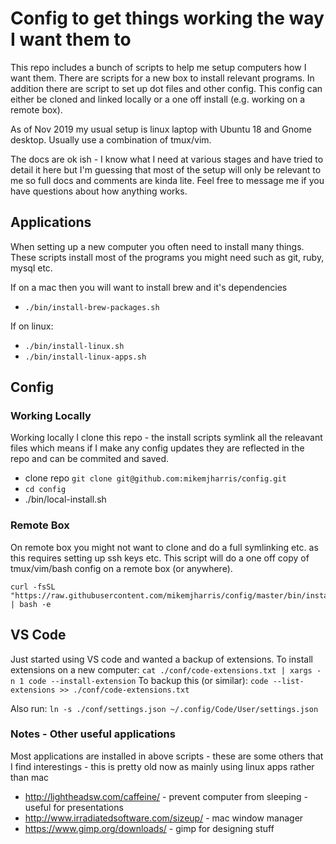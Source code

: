# Config to get things working the way I want them to

This repo includes a bunch of scripts to help me setup computers how I want them.  There are scripts for a new box to install relevant programs.  In addition there are script to set up dot files and other config. This config can either be cloned and linked locally or a one off install (e.g. working on a remote box). 

As of Nov 2019 my usual setup is linux laptop with Ubuntu 18 and Gnome desktop.  Usually use a combination of tmux/vim.

The docs are ok ish - I know what I need at various stages and have tried to detail it here but I'm guessing that most of the setup will only be relevant to me so full docs and comments are kinda lite.  Feel free to message me if you have questions about how anything works.

## Applications
When setting up a new computer you often need to install many things.  These scripts install most of the programs you might need such as git, ruby, mysql etc.

If on a mac then you will want to install brew and it's dependencies
- `./bin/install-brew-packages.sh`

If on linux:
- `./bin/install-linux.sh`
- `./bin/install-linux-apps.sh`


## Config

### Working Locally
Working locally I clone this repo - the install scripts symlink all the releavant files which means if I make any config updates they are reflected in the repo and can be commited and saved. 

- clone repo `git clone git@github.com:mikemjharris/config.git`
- `cd config`
- ./bin/local-install.sh

### Remote Box
On remote box you might not want to clone and do a full symlinking etc. as this requires setting up ssh keys etc.
This script will do a one off copy of tmux/vim/bash config on a remote box (or anywhere). 
```
curl -fsSL "https://raw.githubusercontent.com/mikemjharris/config/master/bin/install.sh" | bash -e
```

## VS Code
Just started using VS code and wanted a backup of extensions.  To install extensions on a new computer:
`cat ./conf/code-extensions.txt | xargs -n 1 code --install-extension`
To backup this (or similar):
`code --list-extensions >> ./conf/code-extensions.txt` 

Also run:
`ln -s ./conf/settings.json ~/.config/Code/User/settings.json`

### **Notes - Other useful applications**
Most applications are installed in above scripts - these are some others that I find interestings - this is pretty old now
as mainly using linux apps rather than mac
- http://lightheadsw.com/caffeine/  - prevent computer from sleeping - useful for presentations  
- http://www.irradiatedsoftware.com/sizeup/  - mac window manager  
- https://www.gimp.org/downloads/ - gimp for designing stuff  

